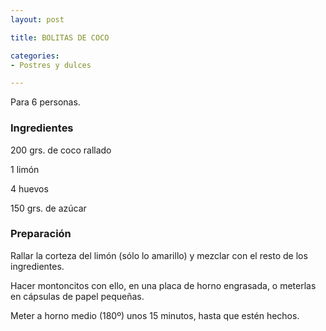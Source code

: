 ```yaml
---
layout: post

title: BOLITAS DE COCO

categories:
- Postres y dulces

---
```

Para 6 personas.

<h3>Ingredientes</h3>

200 grs. de coco rallado

1 limón

4 huevos

150 grs. de azúcar

<h3>Preparación</h3>

Rallar la corteza del limón (sólo lo amarillo) y mezclar con el resto de los ingredientes.

Hacer montoncitos con ello, en una placa de horno engrasada, o meterlas en cápsulas de papel pequeñas.

Meter a horno medio (180&ordm;) unos 15 minutos, hasta que estén hechos.

